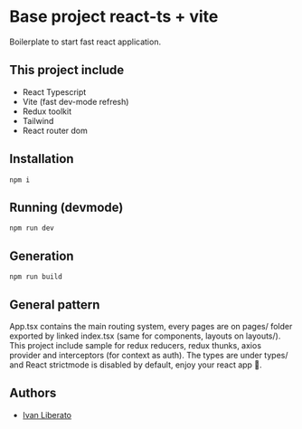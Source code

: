 # Base project react-ts + vite

Boilerplate to start fast react application.

## This project include

- React Typescript
- Vite (fast dev-mode refresh)
- Redux toolkit
- Tailwind
- React router dom

## Installation

```
npm i
```

## Running (devmode)

```
npm run dev
```

## Generation

```
npm run build
```

## General pattern

App.tsx contains the main routing system, every pages are on pages/ folder exported by linked index.tsx (same for components, layouts on layouts/).
This project include sample for redux reducers, redux thunks, axios provider and interceptors (for context as auth).
The types are under types/ and
React strictmode is disabled by default, enjoy your react app 🚀.

## Authors

- [Ivan Liberato](https://github.com/Void061)
